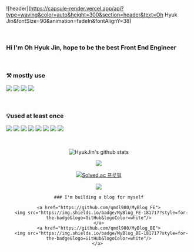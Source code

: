 ![header](https://capsule-render.vercel.app/api?type=waving&color=auto&height=300&section=header&text=Oh Hyuk Jin&fontSize=90&animation=fadeIn&fontAlignY=38)

<br>

<p align="center">

  ### Hi I'm Oh Hyuk Jin, hope to be the best Front End Engineer
  
</p>

<br>

<p align="center">
  
  ### ⚒️ mostly use
  
  <img src="https://img.shields.io/badge/javascript-F7DF1E?style=for-the-badge&logo=javascript&logoColor=black">
  <img src="https://img.shields.io/badge/css-1572B6?style=for-the-badge&logo=css3&logoColor=white">
  <img src="https://img.shields.io/badge/html-E34F26?style=for-the-badge&logo=html5&logoColor=white">
  <img src="https://img.shields.io/badge/React-61DAFB?style=for-the-badge&logo=React&logoColor=white"/>
  
</p>

<p align="center" display="inline-block">
  
</p><br>

<p align="center">
  
  ### 💡used at least once
  
  <img src="https://img.shields.io/badge/TypeScript-3178C6?style=for-the-badge&logo=TypeScript&logoColor=white"/>
  <img src="https://img.shields.io/badge/Sass-CC6699?style=for-the-badge&logo=Sass&logoColor=white"/>
  <img src="https://img.shields.io/badge/Bootstrap-7952B3?style=for-the-badge&logo=Bootstrap&logoColor=white"/>
  <img src="https://img.shields.io/badge/Node.js-339933?style=for-the-badge&logo=Node.js&logoColor=white"/>
  <img src="https://img.shields.io/badge/Docker-2496ED?style=for-the-badge&logo=Docker&logoColor=white"/>
  <img src="https://img.shields.io/badge/MariaDB-003545?style=for-the-badge&logo=MariaDB&logoColor=white"/>
  <img src="https://img.shields.io/badge/AWS-232F3E?style=for-the-badge&logo=Amazon AWS&logoColor=white">
  <img src="https://img.shields.io/badge/NGINX-009639?style=for-the-badge&logo=NGINX&logoColor=white">
  
</p>

<p align="center" display="inline-block">
  
</p>

<br>

<div align=center>

![HyukJin's github stats](https://github-readme-stats.vercel.app/api?username=qmdl980&show_icons=true&theme=dracula)

  
  <a href="https://github.com/qmdl980">
    <img src="https://hits.seeyoufarm.com/api/count/incr/badge.svg?url=https%3A%2F%2Fgithub.com%2Fqmdl980&count_bg=%23000000&title_bg=%23000000&icon=github.svg&icon_color=%23E7E7E7&title=GitHub&edge_flat=false"/>
  </a>
  
  [![Solved.ac
프로필](http://mazassumnida.wtf/api/mini/generate_badge?boj=slide97)](https://solved.ac/slide97)
  
  
  <img src="https://github-readme-stats.vercel.app/api/top-langs/?username=qmdl980&theme=dracula&exclude_repo=Computer-Science-Engineering&layout=compact&langs_count=10"/>
  

  <p align="center">
    
    ### I'm building a blog for myself
  
    <a href="https://github.com/qmdl980/MyBlog_FE">
      <img src="https://img.shields.io/badge/MyBlog_FE-181717?style=for-the-badge&logo=GitHub&logoColor=white"/>
    </a>
    <a href="https://github.com/qmdl980/MyBlog_BE">
      <img src="https://img.shields.io/badge/MyBlog_BE-181717?style=for-the-badge&logo=GitHub&logoColor=white"/>
    </a> 
  </p>

